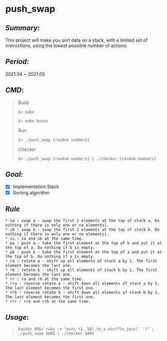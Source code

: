 # push_swap

## *Summary*:
This project will make you sort data on a stack, with a limited set of instructions, using the lowest possible number of actions.

## *Period*:
2021.04 ~ 2021.05

## *CMD*:
> *Build*
>
> `$> make`
>
> `$> make bonus`
>
> *Run*
>
> `$> ./push_swap [random numbers]`
>
> *Checker*
>
> `$> ./push_swap [random numbers] | ./checker [random numbers]`

## *Goal*:
- [x] Implementation Stack
- [x] Sorting algorithm

## *Rule*
```
* sa : swap a - swap the first 2 elements at the top of stack a. Do nothing if there is only one or no elements).
* sb : swap b - swap the first 2 elements at the top of stack b. Do nothing if there is only one or no elements).
* ss : sa and sb at the same time.
* pa : push a - take the first element at the top of b and put it at the top of a. Do nothing if b is empty.
* pb : push b - take the first element at the top of a and put it at the top of b. Do nothing if a is empty.
* ra : rotate a - shift up all elements of stack a by 1. The first element becomes the last one.
* rb : rotate b - shift up all elements of stack b by 1. The first element becomes the last one.
* rr : ra and rb at the same time.
* rra : reverse rotate a - shift down all elements of stack a by 1. The last element becomes the first one.
* rrb : reverse rotate b - shift down all elements of stack b by 1. The last element becomes the first one.
* rrr : rra and rrb at the same time.
```


## *Usage*:
> ```bash$> ARG=`ruby -e "puts (1..50).to_a.shuffle.join(' ')"`; ./push_swap $ARG | ./checker $ARG```
